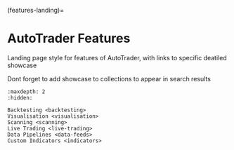 (features-landing)=
# AutoTrader Features


Landing page style for features of AutoTrader, with links to specific deatiled showcase

Dont forget to add showcase to collections to appear in search results


```{toctree}
:maxdepth: 2
:hidden:

Backtesting <backtesting>
Visualisation <visualisation>
Scanning <scanning>
Live Trading <live-trading>
Data Pipelines <data-feeds>
Custom Indicators <indicators>
```

